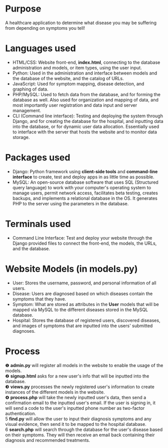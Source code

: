 # Purpose
A healthcare application to determine what disease you may be suffering from depending on symptoms you tell!

# Languages used  
 - HTML/CSS: Website front-end, **index.html**, connecting to the database administration and models, or item types, using the user input.
 - Python: Used in the administration and interface between models and the database of the website, and the catalog of URLs.
 - JavaScript: Used for symptom mapping, disease detection, and graphing of data. 
 - PHP/MySQL: Used to fetch data from the database, and for forming the database as well.  Also used for organization and mapping of data, and most importantly user registration and data input and server management. 
 - CLI (Command line interface): Testing and deploying the system through Django, and for creating the database for the hospital, and inputting data into the database, or for dynamic user data allocation.  Essentially used to interface with the server that hosts the website and to monitor data storage. 
   
# Packages used
 - Django:  Python framework using **client-side tools** and **command-line interface** to create, test and deploy apps in as little time as possible.
 - MySQL:  An open-source database software that uses SQL (Structured query language) to work with your computer's operating system to manage users,  permit network access, facilitates beta testing, creates backups, and implements a relational database in the OS. It generates PHP to the server using the parameters in the database.
 
# Terminals used
 - Command Line Interface: Test and deploy your website through the Django provided files to connect the front-end, the models, the URLs, and the database.

# Website Models (in models.py)
 - User:  Stores the username, password, and personal information of all users.
 - Disease: Users are diagnosed based on which diseases contain the symptoms that they have.
 - Symptom:  What are stored as attributes in the **User** models that will be mapped via MySQL to the different diseases stored in the MySQL database.
 - Hospital: Stores the database of registered users, discovered diseases, and images of symptoms that are inputted into the users' submitted diagnoses.

# Process
❶ **admin.py** will register all models in the website to enable the usage of the models. <br/>
❷ **signup.html** asks for a new user's info that will be inputted into the database. <br/>
❸ **views.py** processes the newly registered user's information to create instances of the different models in the website. <br/>
❹ **process.php** will take the newly inputted user's data, then send a confirmation email to the inputted user's email.  If the user is signing in, it will send a code to the user's inputted phone number as two-factor authentication. <br/>
5️ **find.py** will allow the user to input their diagnosis symptoms and any visual evidence, then send it to be mapped to the hospital database. <br/>
6️ **search.php** will search through the database for the user's disease based on their symptoms. They will then receive an email back containing their diagnosis and recommended treatments. <br/>
